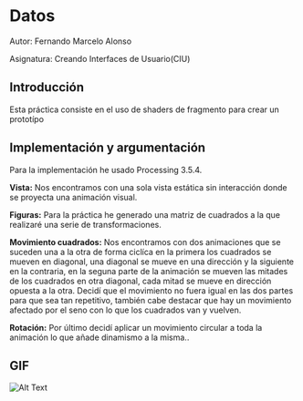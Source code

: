 # Datos
Autor: Fernando Marcelo Alonso

Asignatura: Creando Interfaces de Usuario(CIU)

## Introducción
Esta práctica consiste en el uso de shaders de fragmento para crear un prototípo

## Implementación y argumentación

Para la implementación he usado Processing 3.5.4.

**Vista:** Nos encontramos con una sola vista estática sin interacción donde se proyecta una animación visual.

**Figuras:** Para la práctica he generado una matriz de cuadrados a la que realizaré una serie de transformaciones.

**Movimiento cuadrados:** Nos encontramos con dos animaciones que se suceden una a la otra de forma ciclíca en la primera los cuadrados se mueven en diagonal, una diagonal se mueve en una dirección y la siguiente en la contraria, en la seguna parte de la animación se mueven las mitades de los cuadrados en otra diagonal, cada mitad se mueve en dirección opuesta a la otra. Decidí que el movimiento no fuera igual en las dos partes para que sea tan repetitivo, también cabe destacar que hay un movimiento afectado por el seno con lo que los cuadrados van y vuelven.

**Rotación:** Por último decidí aplicar un movimiento circular a toda la animación lo que añade dinamismo a la misma..

## GIF
![Alt Text](shaders.gif)
